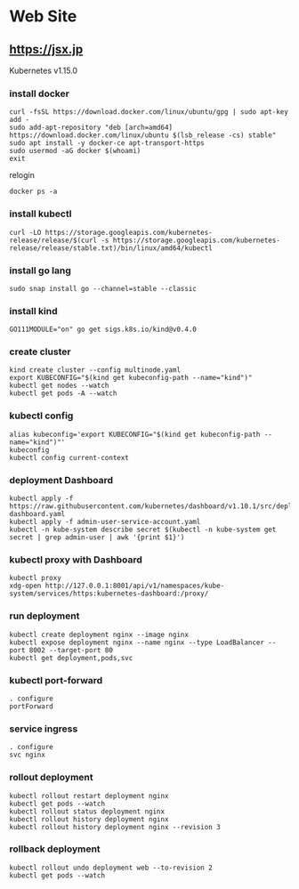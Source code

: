 # Web Site

## https://jsx.jp

Kubernetes v1.15.0

### install docker

```
curl -fsSL https://download.docker.com/linux/ubuntu/gpg | sudo apt-key add -
sudo add-apt-repository "deb [arch=amd64] https://download.docker.com/linux/ubuntu $(lsb_release -cs) stable"
sudo apt install -y docker-ce apt-transport-https
sudo usermod -aG docker $(whoami)
exit
```

relogin

```
docker ps -a
```

### install kubectl

```
curl -LO https://storage.googleapis.com/kubernetes-release/release/$(curl -s https://storage.googleapis.com/kubernetes-release/release/stable.txt)/bin/linux/amd64/kubectl
```

### install go lang

```
sudo snap install go --channel=stable --classic
```

### install kind

```
GO111MODULE="on" go get sigs.k8s.io/kind@v0.4.0
```

### create cluster

```
kind create cluster --config multinode.yaml
export KUBECONFIG="$(kind get kubeconfig-path --name="kind")"
kubectl get nodes --watch
kubectl get pods -A --watch
```

### kubectl config

```
alias kubeconfig='export KUBECONFIG="$(kind get kubeconfig-path --name="kind")"'
kubeconfig
kubectl config current-context
```

### deployment Dashboard

```
kubectl apply -f https://raw.githubusercontent.com/kubernetes/dashboard/v1.10.1/src/deploy/recommended/kubernetes-dashboard.yaml
kubectl apply -f admin-user-service-account.yaml
kubectl -n kube-system describe secret $(kubectl -n kube-system get secret | grep admin-user | awk '{print $1}')
```

### kubectl proxy with Dashboard

```
kubectl proxy
xdg-open http://127.0.0.1:8001/api/v1/namespaces/kube-system/services/https:kubernetes-dashboard:/proxy/
```

### run deployment

```
kubectl create deployment nginx --image nginx
kubectl expose deployment nginx --name nginx --type LoadBalancer --port 8002 --target-port 80
kubectl get deployment,pods,svc
```

### kubectl port-forward

```
. configure
portForward
```

### service ingress
```
. configure
svc nginx
```

### rollout deployment

```
kubectl rollout restart deployment nginx
kubectl get pods --watch
kubectl rollout status deployment nginx
kubectl rollout history deployment nginx
kubectl rollout history deployment nginx --revision 3
```

### rollback deployment

```
kubectl rollout undo deployment web --to-revision 2
kubectl get pods --watch
```
